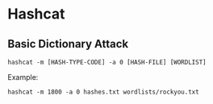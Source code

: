 # Hashcat

## Basic Dictionary Attack
```
hashcat -m [HASH-TYPE-CODE] -a 0 [HASH-FILE] [WORDLIST]
```
Example:
```
hashcat -m 1800 -a 0 hashes.txt wordlists/rockyou.txt
```
